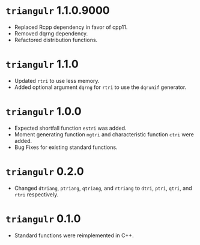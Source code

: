 # `triangulr` 1.1.0.9000

- Replaced Rcpp dependency in favor of cpp11.
- Removed dqrng dependency.
- Refactored distribution functions.

# `triangulr` 1.1.0

- Updated `rtri` to use less memory.
- Added optional argument `dqrng` for `rtri` to use the `dqrunif` generator.

# `triangulr` 1.0.0

- Expected shortfall function `estri` was added.
- Moment generating function `mgtri` and characteristic function `ctri` were added.
- Bug Fixes for existing standard functions.

# `triangulr` 0.2.0

- Changed `dtriang`, `ptriang`, `qtriang`, and `rtriang` to `dtri`, `ptri`, `qtri`, and `rtri` respectively.

# `triangulr` 0.1.0

- Standard functions were reimplemented in C++.
